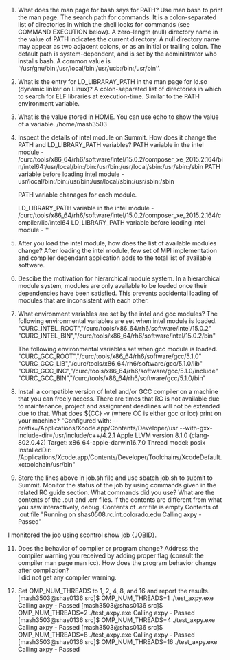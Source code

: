 1. What does the man page for bash says for PATH? Use man bash to print the man page.
   The search path for commands.  It is a colon-separated  list  of
   directories  in  which the shell looks for commands (see COMMAND
   EXECUTION below).  A zero-length (null) directory  name  in  the
   value of PATH indicates the current directory.  A null directory
   name may appear as two adjacent colons,  or  as  an  initial  or
   trailing  colon.   The  default path is system-dependent, and is
   set by the administrator who installs bash.  A common  value  is
   ‘‘/usr/gnu/bin:/usr/local/bin:/usr/ucb:/bin:/usr/bin’’.


2. What is the entry for LD_LIBRARAY_PATH in the man page for ld.so (dynamic linker on Linux)?
   A colon-separated list of directories in which to search for ELF
   libraries at execution-time.  Similar to  the  PATH  environment
   variable.


3. What is the value stored in HOME. You can use echo to show the value of a variable.
   /home/mash3503


4. Inspect the details of intel module on Summit. How does it change the PATH and LD_LIBRARY_PATH variables? 
   PATH variable in the intel module - /curc/tools/x86_64/rh6/software/intel/15.0.2/composer_xe_2015.2.164/bin/intel64:/usr/local/bin:/bin:/usr/bin:/usr/local/sbin:/usr/sbin:/sbin
   PATH variable before loading intel module - usr/local/bin:/bin:/usr/bin:/usr/local/sbin:/usr/sbin:/sbin

   PATH variable chanages for each module.
 
   LD_LIBRARY_PATH variable in the intel module - /curc/tools/x86_64/rh6/software/intel/15.0.2/composer_xe_2015.2.164/compiler/lib/intel64
   LD_LIBRARY_PATH variable before loading intel module - ''

5. After you load the intel module, how does the list of available modules change?
   After loading the intel module, few set of MPI implementation and compiler dependant application adds to the total list of available software.

6. Descibe the motivation for hierarchical module system.
   In a hierarchical module system, modules are only available to be loaded once their dependencies have been satisfied. This prevents accidental loading of modules that are inconsistent with each other.

7. What environment variables are set by the intel and gcc modules?
   The following environmental variables are set when intel module is loaded.
   "CURC_INTEL_ROOT","/curc/tools/x86_64/rh6/software/intel/15.0.2"
   "CURC_INTEL_BIN","/curc/tools/x86_64/rh6/software/intel/15.0.2/bin"

   The following environmental variables set when gcc module is loaded.  
   "CURC_GCC_ROOT","/curc/tools/x86_64/rh6/software/gcc/5.1.0"
   "CURC_GCC_LIB","/curc/tools/x86_64/rh6/software/gcc/5.1.0/lib"
   "CURC_GCC_INC","/curc/tools/x86_64/rh6/software/gcc/5.1.0/include"
   "CURC_GCC_BIN","/curc/tools/x86_64/rh6/software/gcc/5.1.0/bin"

9. Install a compatible version of Intel and/or GCC compiler on a machine that you can freely access. There are times that RC is not available due to maintenance, project and assignment deadlines will not be extended due to that. What does ${CC} -v (where CC is either gcc or icc) print on your machine?
   "Configured with: --prefix=/Applications/Xcode.app/Contents/Developer/usr --with-gxx-include-dir=/usr/include/c++/4.2.1
   Apple LLVM version 8.1.0 (clang-802.0.42)
   Target: x86_64-apple-darwin16.7.0
   Thread model: posix
   InstalledDir: /Applications/Xcode.app/Contents/Developer/Toolchains/XcodeDefault.xctoolchain/usr/bin"

10. Store the lines above in job.sh file and use sbatch job.sh to submit to Summit. Monitor the status of the job by using commands given in the related RC guide section. What commands did you use? What are the contents of the .out and .err files. If the contents are different from what you saw interactively, debug.
   Contents of .err file is empty
   Contents of .out file
   "Running on shas0508.rc.int.colorado.edu
   Calling axpy - Passed" 
   
   I monitored the job using scontrol show job {JOBID}.

11. Does the behavior of compiler or program change? Address the compiler warning you received by adding proper flag (consult the compiler man page man icc). How does the program behavior change after compilation?    
    I did not get any compiler warning.


12. Set OMP_NUM_THREADS to 1, 2, 4, 8, and 16 and report the results.
   [mash3503@shas0136 src]$ OMP_NUM_THREADS=1 ./test_axpy.exe
   Calling axpy - Passed
   [mash3503@shas0136 src]$ OMP_NUM_THREADS=2 ./test_axpy.exe
   Calling axpy - Passed
   [mash3503@shas0136 src]$ OMP_NUM_THREADS=4 ./test_axpy.exe
   Calling axpy - Passed
   [mash3503@shas0136 src]$ OMP_NUM_THREADS=8 ./test_axpy.exe
   Calling axpy - Passed
   [mash3503@shas0136 src]$ OMP_NUM_THREADS=16 ./test_axpy.exe
   Calling axpy - Passed 
